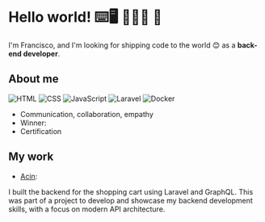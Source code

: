 <!---
FranciscoCaldeira/FranciscoCaldeira is a ✨ special ✨ repository because its `README.md` (this file) appears on your GitHub profile.
You can click the Preview link to take a look at your changes.
--->
# Hello world! ⌨️🖥️ 👨🏻‍💻  👋

I'm Francisco, and I'm looking for shipping code to the world 😊 as a **back-end developer**.

## About me

![HTML](https://img.shields.io/badge/-HTML-E34F26?style=flat-square&logo=html5&logoColor=white)
![CSS](https://img.shields.io/badge/-CSS-1572B6?style=flat-square&logo=css3&logoColor=white)
![JavaScript](https://img.shields.io/badge/-JavaScript-F7DF1E?style=flat-square&logo=javascript&logoColor=black)
![Laravel](https://img.shields.io/badge/-Laravel-000000?logo=laravel)
![Docker](https://img.shields.io/badge/-Docker-1d63ed?logo=docker) <!-- -->
<!-- ![Python](https://img.shields.io/badge/Python-FFD43B?style=flat-square&logo=python&logoColor=blue) --->

* Communication, collaboration, empathy
* Winner: 
* Certification

## My work

* [Acin](https://acin.pt): 
<!-- link meu --->

I built the backend for the shopping cart using Laravel and GraphQL. This was part of a project to develop and showcase my backend development skills, with a focus on modern API architecture.

<!--  

## 🚀 Countdown to GitHub Universe

**I'm excited to attend GitHub Universe this year!**
Days remaining: <span id="countdown" style="font-size:1.3em; color:#6e40c9; font-weight:bold">##COUNTDOWN##</span>

## Recent posts from [freeCodeCamp](https://www.freecodecamp.org/news/)
🤖 The [`update_readme.py` script](./update_readme.py) and [`update_readme.yml` GitHub Actions workflow](.github/workflows/update_readme.yml) regularly update this list with posts about Python, JavaScript, HTML, CSS, and learning coding.

1. $news_post_1
2. $news_post_2

> [!NOTE]
> This account is maintained by the GitHub Docs team for demonstration purposes.
--->
